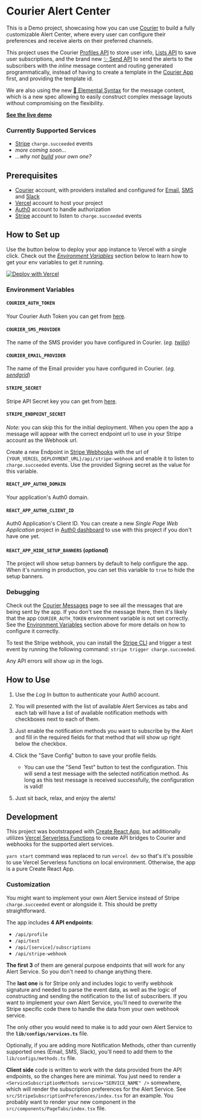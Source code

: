 # Courier Alert Center

This is a Demo project, showcasing how you can use [Courier](https://www.courier.com) to build a
fully customizable Alert Center, where every user can configure their preferences and receive
alerts on their preferred channels.

This project uses the Courier [Profiles API](https://www.courier.com/docs/reference/profiles/) to store user info, [Lists API](https://www.courier.com/docs/reference/lists/list/) to save user subscriptions, and the brand new [✨ Send API](https://www.courier.com/docs/reference/send/message/) to send the alerts to the subscribers with the _inline_ message content and routing generated programmatically, instead of having to create a template in the [Courier App](https://app.courier.com/) first, and providing the template id.

We are also using the new [🧱 Elemental Syntax](https://www.courier.com/docs/) for the message content, which is a new spec allowing to easily construct complex message layouts without compromising on the flexibility.

[**See the live demo**](https://alert-center.vercel.app/)

### Currently Supported Services

- [Stripe](https://stripe.com/) `charge.succeeded` events
- _more coming soon..._
- _...why not [build](#customization) your own one?_

## Prerequisites

- [Courier](https://www.courier.com) account, with providers installed and configured for [Email](https://www.courier.com/docs/guides/providers/email/),
  [SMS](https://www.courier.com/docs/guides/providers/sms/) and [Slack](https://www.courier.com/docs/guides/providers/direct-message/slack/)
- [Vercel](https://vercel.com) account to host your project
- [Auth0](https://auth0.com) account to handle authorization
- [Stripe](https://stripe.com) account to listen to `charge.succeeded` events

## How to Set up

Use the button below to deploy your app instance to Vercel with a single click. Check out the
[_Environment Variables_](#environment-variables) section below to learn how to get your env variables to get it running.

[![Deploy with Vercel](https://vercel.com/button)](https://vercel.com/new/clone?repository-url=https%3A%2F%2Fgithub.com%2Ftrycourier%2Falert-center&env=COURIER_AUTH_TOKEN,COURIER_SMS_PROVIDER,COURIER_EMAIL_PROVIDER,STRIPE_SECRET,STRIPE_ENDPOINT_SECRET,REACT_APP_AUTH0_DOMAIN,REACT_APP_AUTH0_CLIENT_ID&envDescription=Please%20take%20a%20look%20at%20the%20repository's%20Readme%20to%20learn%20more%20about%20each%20of%20the%20env%20variable&envLink=https%3A%2F%2Fgithub.com%2Ftrycourier%2Falert-center%23environment-variables&demo-title=Alerts%20Center&demo-description=Courier%20Alerts%20Center&demo-url=https%3A%2F%2Falert-center.vercel.app)

### Environment Variables

#### `COURIER_AUTH_TOKEN`

Your Courier Auth Token you can get from [here](https://app.courier.com/settings/api-keys).

#### `COURIER_SMS_PROVIDER`

The name of the SMS provider you have configured in Courier.
(_eg. [twilio](https://www.courier.com/docs/guides/providers/sms/twilio/)_)

#### `COURIER_EMAIL_PROVIDER`

The name of the Email provider you have configured in Courier.
(_eg. [sendgrid](https://www.courier.com/docs/guides/providers/email/sendgrid/)_)

#### `STRIPE_SECRET`

Stripe API Secret key you can get from [here](https://dashboard.stripe.com/test/apikeys).

#### `STRIPE_ENDPOINT_SECRET`

_Note:_ you can skip this for the initial deployment. When you open the app a message will appear with the correct endpoint url to use in your Stripe account as the Webhook url.

Create a new Endpoint in [Stripe Webhooks](https://dashboard.stripe.com/test/webhooks) with the url
of `{YOUR_VERCEL_DEPLOYMENT_URL}/api/stripe-webhook` and enable it to listen to `charge.succeeded`
events. Use the provided Signing secret as the value for this variable.

#### `REACT_APP_AUTH0_DOMAIN`

Your application's Auth0 domain.

#### `REACT_APP_AUTH0_CLIENT_ID`

Auth0 Application's Client ID. You can create a new _Single Page Web Application_ project in
[Auth0 dashboard](https://manage.auth0.com/dashboard) to use with this project if you don't have one
yet.

#### `REACT_APP_HIDE_SETUP_BANNERS` (_optional_)

The project will show setup banners by default to help configure the app. When it's running in
production, you can set this variable to `true` to hide the setup banners.

### Debugging

Check out the [Courier Messages](https://app.courier.com/data/messages) page to see all the messages that are being sent by the app. If you don't see the message there, then it's likely that the app `COURIER_AUTH_TOKEN` environment variable is not set correctly. See the [Environment Variables](#environment-variables) section above for more details on how to configure it correctly.

To test the Stripe webhook, you can install the [Stripe CLI](https://stripe.com/docs/stripe-cli) and trigger a test event by running the following command: `stripe trigger charge.succeeded`.

Any API errors will show up in the logs.

## How to Use

1. Use the _Log In_ button to authenticate your Auth0 account.
2. You will presented with the list of available Alert Services as tabs and each tab will have a list of available notification methods with checkboxes next to each of them.
3. Just enable the notification methods you want to subscribe by the Alert and fill in the required fields for that method that will show up right below the checkbox.
4. Click the "Save Config" button to save your profile fields.

   - You can use the "Send Test" button to test the configuration. This will send a test message with the selected notification method. As long as this test message is received successfully, the configuration is valid!

5. Just sit back, relax, and enjoy the alerts!

## Development

This project was bootstrapped with [Create React App](https://github.com/facebook/create-react-app),
but additionally utilizes
[Vercel Serverless Functions](https://vercel.com/docs/concepts/functions/serverless-functions) to
create API bridges to Courier and webhooks for the supported alert services.

`yarn start` command was replaced to run `vercel dev` so that's it's possible to use Vercel
Serverless functions on local environment. Otherwise, the app is a pure Create React App.

### Customization

You might want to implement your own Alert Service instead of Stripe `charge.succeeded` event or alongside it. This should be pretty straightforward.

The app includes **4 API endpoints**:

- `/api/profile`
- `/api/test`
- `/api/[service]/subscriptions`
- `/api/stripe-webhook`

**The first 3** of them are general purpose endpoints that will work for any Alert Service. So you don't need to change anything there.

The **last one** is for Stripe only and includes logic to verify webhook signature and needed to parse the event data, as well as the logic of constructing and sending the notification to the list of subscribers. If you want to implement your own Alert Service, you'll need to overwrite the Stripe specific code there to handle the data from your own webhook service.

The only other you would need to make is to add your own Alert Service to the **`lib/configs/services.ts`** file.

Optionally, if you are adding more Notification Methods, other than currently supported ones (Email, SMS, Slack), you'll need to add them to the `lib/configs/methods.ts` file.

**Client side** code is written to work with the data provided from the API endpoints, so the changes here are minimal. You just need to render a `<ServiceSubscriptionMethods service="SERVICE_NAME" />` somewhere, which will render the subscription preferences for the Alert Service. See `src/StripeSubscriptionPreferences/index.tsx` for an example. You probably want to render your new component in the `src/components/PageTabs/index.tsx` file.
